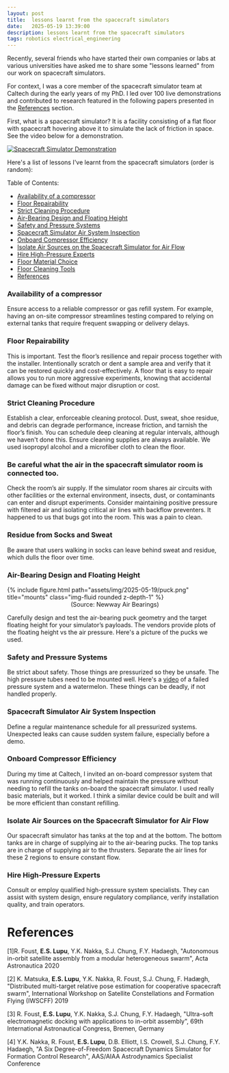 ```yaml
---
layout: post
title:  lessons learnt from the spacecraft simulators
date:   2025-05-19 13:39:00
description: lessons learnt from the spacecraft simulators
tags: robotics electrical_engineering
---
```


Recently, several friends who have started their own companies or labs at various universities have asked me to share some "lessons learned" from our work on spacecraft simulators.

For context, I was a core member of the spacecraft simulator team at Caltech during the early years of my PhD. I led over 100 live demonstrations and contributed to research featured in the following papers presented in the [References](#references) section.

First, what is a spacecraft simulator? It is a facility consisting of a flat floor with spacecraft hovering above it to simulate the lack of friction in space. See the video below for a demonstration.

[![Spacecraft Simulator Demonstration](https://img.youtube.com/vi/z5mIcnEnws4/0.jpg)](https://youtu.be/z5mIcnEnws4?si=q8bnn10yEbuJ-isF)


Here's a list of lessons I've learnt from the spacecraft simulators (order is random):

Table of Contents:

- [Availability of a compressor](#availability-of-a-compressor)
- [Floor Repairability](#floor-repairability)
- [Strict Cleaning Procedure](#strict-cleaning-procedure)
- [Air-Bearing Design and Floating Height](#air-bearing-design-and-floating-height)
- [Safety and Pressure Systems](#safety-and-pressure-systems)
- [Spacecraft Simulator Air System Inspection](#spacecraft-simulator-air-system-inspection)
- [Onboard Compressor Efficiency](#onboard-compressor-efficiency)
- [Isolate Air Sources on the Spacecraft Simulator for Air Flow](#isolate-air-sources-on-the-spacecraft-simulator-for-air-flow)
- [Hire High-Pressure Experts](#hire-high-pressure-experts)
- [Floor Material Choice](#floor-material-choice)
- [Floor Cleaning Tools](#floor-cleaning-tools)
- [References](#references)


### Availability of a compressor

Ensure access to a reliable compressor or gas refill system. For example, having an on-site compressor streamlines testing compared to relying on external tanks that require frequent swapping or delivery delays.

### Floor Repairability

This is important.
Test the floor’s resilience and repair process together with the installer. Intentionally scratch or dent a sample area and verify that it can be restored quickly and cost-effectively. A floor that is easy to repair allows you to run more aggressive experiments, knowing that accidental damage can be fixed without major disruption or cost.

### Strict Cleaning Procedure

Establish a clear, enforceable cleaning protocol. Dust, sweat, shoe residue, and debris can degrade performance, increase friction, and tarnish the floor’s finish.
You can schedule deep cleaning at regular intervals, although we haven't done this. Ensure cleaning supplies are always available. We used
isopropyl alcohol and a microfiber cloth to clean the floor.

### Be careful what the **air** in the spacecraft simulator room is connected too.

Check the room’s air supply. 
If the simulator room shares air circuits with other facilities or the external environment, insects, dust, or contaminants can enter and disrupt experiments. Consider maintaining positive pressure with filtered air and isolating critical air lines with backflow preventers.
It happened to us that bugs got into the room. This was a pain to clean.

### Residue from Socks and Sweat

Be aware that users walking in socks can leave behind sweat and residue, which dulls the floor over time. 

### Air-Bearing Design and Floating Height

<div class="row justify-content-sm-center">
    <div class="col-sm-6 mt-3 mt-md-0">
        {% include figure.html path="assets/img/2025-05-19/puck.png" title="mounts" class="img-fluid rounded z-depth-1" %}
    </div>
</div>
<div style="text-align: center;">
(Source: Newway Air Bearings)
</div>

Carefully design and test the air-bearing puck geometry and the target floating height for your simulator’s payloads. 
The vendors provide plots of the floating height vs the air pressure. 
Here's a picture of the pucks we used.

### Safety and Pressure Systems

Be strict about safety. Those things are pressurized so they be unsafe. The high pressure tubes need to be mounted well. Here's a [video](https://www.youtube.com/watch?v=ZywM18-l-74) of a failed pressure system and a watermelon. These things can be deadly, if not handled properly.

### Spacecraft Simulator Air System Inspection

Define a regular maintenance schedule for all pressurized systems. Unexpected leaks can cause sudden system failure, especially before a demo.

### Onboard Compressor Efficiency

During my time at Caltech, I invited an on-board compressor system that was running continuously and helped maintain the pressure without needing to refill the tanks on-board the spacecraft simulator.
I used really basic materials, but it worked. I think a similar device could be built and will be more efficient than constant refilling.

### Isolate Air Sources on the Spacecraft Simulator for Air Flow

Our spacecraft simulator has tanks at the top and at the bottom. The bottom tanks are in charge of supplying air to the air-bearing pucks. The top tanks are in charge of supplying air to the thrusters. 
Separate the air lines for these 2 regions to ensure constant flow.

### Hire High-Pressure Experts

Consult or employ qualified high-pressure system specialists. They can assist with system design, ensure regulatory compliance, verify installation quality, and train operators.


# References

[1]R. Foust, **E.S. Lupu**, Y.K. Nakka, S.J. Chung, F.Y. Hadaegh, "Autonomous in-orbit satellite assembly from a modular heterogeneous swarm", Acta Astronautica 2020

[2] K. Matsuka, **E.S. Lupu**, Y.K. Nakka, R. Foust, S.J. Chung, F. Hadægh, "Distributed multi-target relative pose estimation for cooperative spacecraft swarm", International Workshop on Satellite Constellations and Formation Flying (IWSCFF) 2019

[3] R. Foust, **E.S. Lupu**, Y.K. Nakka, S.J. Chung, F.Y. Hadaegh, "Ultra-soft electromagnetic docking with applications to in-orbit assembly", 69th International Astronautical Congress, Bremen, Germany

[4] Y.K. Nakka, R. Foust, **E.S. Lupu**, D.B. Elliott, I.S. Crowell, S.J. Chung, F.Y. Hadaegh, "A Six Degree-of-Freedom Spacecraft Dynamics Simulator for Formation Control Research", AAS/AIAA Astrodynamics Specialist Conference
